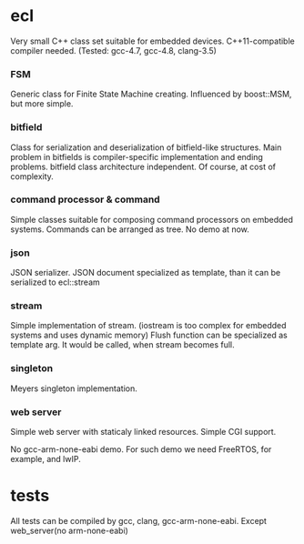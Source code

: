 ecl
===

Very small C++ class set suitable for embedded devices. 
C++11-compatible compiler needed. (Tested: gcc-4.7, gcc-4.8, clang-3.5)

### FSM
Generic class for Finite State Machine creating.
Influenced by boost::MSM, but more simple.

### bitfield
Class for serialization and deserialization of bitfield-like structures.
Main problem in bitfields is compiler-specific implementation and ending problems.
bitfield class architecture independent. Of course, at cost of complexity.

### command processor & command
Simple classes suitable for composing command processors on embedded systems.
Commands can be arranged as tree.
No demo at now.

### json
JSON serializer.
JSON document specialized as template, than it can be serialized to ecl::stream

### stream
Simple implementation of stream. (iostream is too complex for embedded systems and uses dynamic memory)
Flush function can be specialized as template arg. It would be called, when stream becomes full.

### singleton
Meyers singleton implementation.

### web server
Simple web server with staticaly linked resources.
Simple CGI support.

No gcc-arm-none-eabi demo. For such demo we need FreeRTOS, for example, and lwIP.

tests
===

All tests can be compiled by gcc, clang, gcc-arm-none-eabi. Except web_server(no arm-none-eabi)

